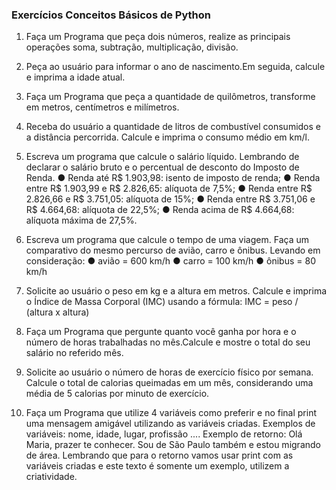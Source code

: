 ### Exercícios Conceitos Básicos de Python

1. Faça um Programa que peça dois números, realize as principais operações soma, subtração, multiplicação, divisão. 

2. Peça ao usuário para informar o ano de nascimento.Em seguida, calcule e imprima a idade atual.

3. Faça um Programa que peça a quantidade de quilômetros, transforme em metros, centímetros e milímetros.

4. Receba do usuário a quantidade de litros de combustível consumidos e a distância percorrida. Calcule e imprima o consumo médio em km/l.

5. Escreva um programa que calcule o salário líquido. Lembrando de declarar o salário bruto e o percentual de desconto do Imposto de Renda. 
● Renda até R$ 1.903,98: isento de imposto de renda; 
● Renda entre R$ 1.903,99 e R$ 2.826,65: alíquota de 7,5%; 
● Renda entre R$ 2.826,66 e R$ 3.751,05: alíquota de 15%; 
● Renda entre R$ 3.751,06 e R$ 4.664,68: alíquota de 22,5%; 
● Renda acima de R$ 4.664,68: alíquota máxima de 27,5%.

6. Escreva um programa que calcule o tempo de uma viagem. Faça um comparativo do mesmo percurso de avião, carro e ônibus. Levando em consideração: 
● avião = 600 km/h 
● carro = 100 km/h 
● ônibus = 80 km/h

7. Solicite ao usuário o peso em kg e a altura em metros. Calcule e imprima o Índice de Massa Corporal (IMC) usando a fórmula: IMC = peso / (altura x altura)

8. Faça um Programa que pergunte quanto você ganha por hora e o número de horas trabalhadas no mês.Calcule e mostre o total do seu salário no referido mês.

9. Solicite ao usuário o número de horas de exercício físico por semana. Calcule o total de calorias queimadas em um mês, considerando uma média de 5 calorias por minuto de exercício.

10. Faça um Programa que utilize 4 variáveis como preferir e no final print uma mensagem amigável utilizando as variáveis criadas. 
Exemplos de variáveis: nome, idade, lugar, profissão ....
Exemplo de retorno: Olá Maria, prazer te conhecer. Sou de São Paulo também e estou migrando de área. 
Lembrando que para o retorno vamos usar print com as variáveis criadas e este texto é somente um exemplo, utilizem a criatividade.

